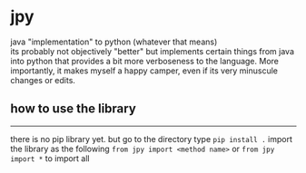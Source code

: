 # jpy
java "implementation" to python (whatever that means) <br>
its probably not objectively "better" but implements certain things from java into python that provides a bit more verboseness to the language. More importantly, it makes myself a happy camper, even if its very minuscule changes or edits.

## how to use the library
___
there is no pip library yet.
but go to the directory
type `pip install .`
import the library as the following
`from jpy import <method name>`
or
`from jpy import *` to import all
